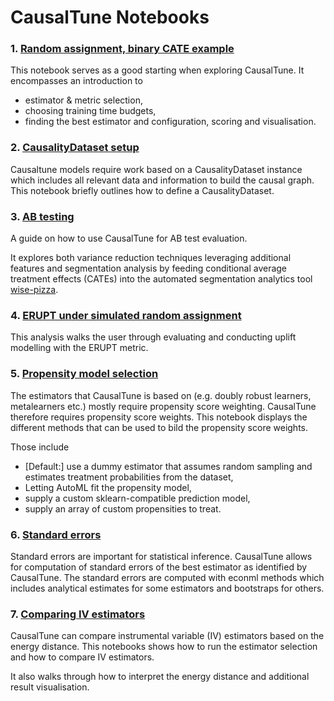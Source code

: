 # CausalTune Notebooks

### 1. [Random assignment, binary CATE example](https://github.com/transferwise/auto-causality/blob/main/notebooks/Random%20assignment%2C%20binary%20CATE%20example.ipynb)
This notebook serves as a good starting when exploring CausalTune. It encompasses an introduction to 
- estimator & metric selection, 
- choosing training time budgets,
- finding the best estimator and configuration, scoring and visualisation.


### 2. [CausalityDataset setup](https://github.com/transferwise/auto-causality/blob/main/notebooks/CausalityDataset%20setup.ipynb)
Causaltune models require work based on a CausalityDataset instance which includes all relevant data and information to build the causal graph. This notebook briefly outlines how to define a CausalityDataset.

### 3. [AB testing](https://github.com/transferwise/auto-causality/blob/main/notebooks/AB%20testing.ipynb)

A guide on how to use CausalTune for AB test evaluation.

It explores both variance reduction techniques leveraging additional features and segmentation analysis by feeding conditional average treatment effects (CATEs) into the automated segmentation analytics tool [wise-pizza](https://github.com/transferwise/wise-pizza/).


### 4. [ERUPT under simulated random assignment](https://github.com/transferwise/auto-causality/blob/main/notebooks/ERUPT%20under%20simulated%20random%20assignment.ipynb)

This analysis walks the user through evaluating and conducting uplift modelling with the ERUPT metric. 

### 5. [Propensity model selection](https://github.com/transferwise/auto-causality/blob/main/notebooks/Propensity%20Model%20Selection.ipynb)

The estimators that CausalTune is based on (e.g. doubly robust learners, metalearners etc.) mostly require propensity score weighting. CausalTune therefore requires propensity score weights. This notebook displays the different methods that can be used to bild the propensity score weights.

Those include 
   - [Default:] use a dummy estimator that assumes random sampling and estimates treatment probabilities from the dataset,
   - Letting AutoML fit the propensity model,
   - supply a custom sklearn-compatible prediction model,
   - supply an array of custom propensities to treat.

### 6. [Standard errors](https://github.com/transferwise/auto-causality/blob/main/notebooks/Standard%20errors.ipynb)
Standard errors are important for statistical inference. CausalTune allows for computation of standard errors of the best estimator as identified by CausalTune. The standard errors are computed with econml methods which includes analytical estimates for some estimators and bootstraps for others. 

### 7. [Comparing IV estimators](https://github.com/transferwise/auto-causality/blob/main/notebooks/Comparing%20IV%20Estimators.ipynb)
CausalTune can compare instrumental variable (IV) estimators based on the energy distance. This notebooks shows how to run the estimator selection and how to compare IV estimators. 

It also walks through how to interpret the energy distance and additional result visualisation.



